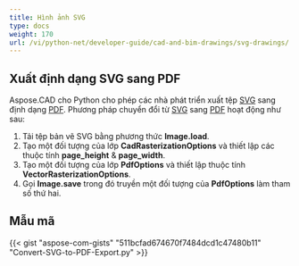 ```yaml
---
title: Hình ảnh SVG
type: docs
weight: 170
url: /vi/python-net/developer-guide/cad-and-bim-drawings/svg-drawings/
---
```


## **Xuất định dạng SVG sang PDF**

Aspose.CAD cho Python cho phép các nhà phát triển xuất tệp [SVG](https://docs.fileformat.com/page-description-language/svg/) sang định dạng [PDF](https://docs.fileformat.com/pdf/). Phương pháp chuyển đổi từ [SVG](https://docs.fileformat.com/page-description-language/svg/) sang [PDF](https://docs.fileformat.com/pdf/) hoạt động như sau:

1. Tải tệp bản vẽ SVG bằng phương thức **Image.load**.
1. Tạo một đối tượng của lớp **CadRasterizationOptions** và thiết lập các thuộc tính **page_height** & **page_width**.
1. Tạo một đối tượng của lớp **PdfOptions** và thiết lập thuộc tính **VectorRasterizationOptions**.
1. Gọi **Image.save** trong đó truyền một đối tượng của **PdfOptions** làm tham số thứ hai.

## Mẫu mã

{{< gist "aspose-com-gists" "511bcfad674670f7484dcd1c47480b11" "Convert-SVG-to-PDF-Export.py" >}}
